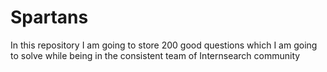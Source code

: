 # Spartans
In this repository I am going to store 200 good questions which I am going to solve while being in the consistent team of Internsearch community
